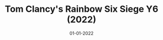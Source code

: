 ---
draft: true
title: "Tom Clancy's Rainbow Six Siege Y6 (2022)"
date: 01-01-2022
type: main
external_url: ""
image: assets/credits/...
---